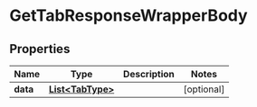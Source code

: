 

# GetTabResponseWrapperBody


## Properties

Name | Type | Description | Notes
------------ | ------------- | ------------- | -------------
**data** | [**List&lt;TabType&gt;**](TabType.md) |  |  [optional]



